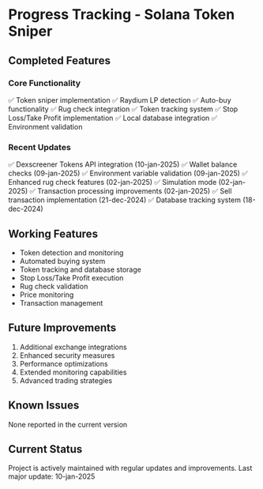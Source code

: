 # Progress Tracking - Solana Token Sniper

## Completed Features

### Core Functionality
✅ Token sniper implementation
✅ Raydium LP detection
✅ Auto-buy functionality
✅ Rug check integration
✅ Token tracking system
✅ Stop Loss/Take Profit implementation
✅ Local database integration
✅ Environment validation

### Recent Updates
✅ Dexscreener Tokens API integration (10-jan-2025)
✅ Wallet balance checks (09-jan-2025)
✅ Environment variable validation (09-jan-2025)
✅ Enhanced rug check features (02-jan-2025)
✅ Simulation mode (02-jan-2025)
✅ Transaction processing improvements (02-jan-2025)
✅ Sell transaction implementation (21-dec-2024)
✅ Database tracking system (18-dec-2024)

## Working Features
- Token detection and monitoring
- Automated buying system
- Token tracking and database storage
- Stop Loss/Take Profit execution
- Rug check validation
- Price monitoring
- Transaction management

## Future Improvements
1. Additional exchange integrations
2. Enhanced security measures
3. Performance optimizations
4. Extended monitoring capabilities
5. Advanced trading strategies

## Known Issues
None reported in the current version

## Current Status
Project is actively maintained with regular updates and improvements.
Last major update: 10-jan-2025